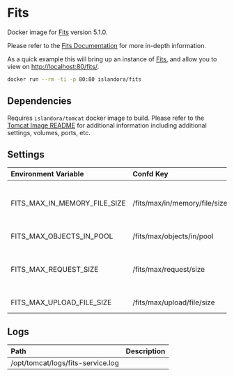 # Fits

Docker image for [Fits](https://projects.iq.harvard.edu/fits/home) version 5.1.0.

Please refer to the [Fits Documentation] for more in-depth information.

As a quick example this will bring up an instance of [Fits](https://projects.iq.harvard.edu/fits/home), and allow you
to view on <http://localhost:80/fits/>.

```bash
docker run --rm -ti -p 80:80 islandora/fits
```

## Dependencies

Requires `islandora/tomcat` docker image to build. Please refer to the
[Tomcat Image README](../tomcat/README.md) for additional information including
additional settings, volumes, ports, etc.

## Settings

| Environment Variable         | Confd Key                      | Default | Description                                                                                                          |
| :--------------------------- | :---------------------------- | :------ | :------------------------------------------------------------------------------------------------------------------- |
| FITS_MAX_IN_MEMORY_FILE_SIZE | /fits/max/in/memory/file/size | 4       | Maximum size of an uploaded size kept in memory in MiB. Otherwise temporarily persisted to disk.                     |
| FITS_MAX_OBJECTS_IN_POOL     | /fits/max/objects/in/pool     | 5       | Number of objects in FITSServlet object pool.                                                                        |
| FITS_MAX_REQUEST_SIZE        | /fits/max/request/size        | 2000    | Maximum size of HTTP Request object in MiB. Must be equal to or larger than the value for /fits/max/upload/file/size |
| FITS_MAX_UPLOAD_FILE_SIZE    | /fits/max/upload/file/size    | 2000    | Maximum allowable size of uploaded file in MiB.                                                                      |

## Logs

| Path                              | Description |
| :-------------------------------- | :---------- |
| /opt/tomcat/logs/fits-service.log |             |

[Fits Documentation]: https://wiki.lyrasis.org/display/FF
[Fits]: https://github.com/fits4/fits4
